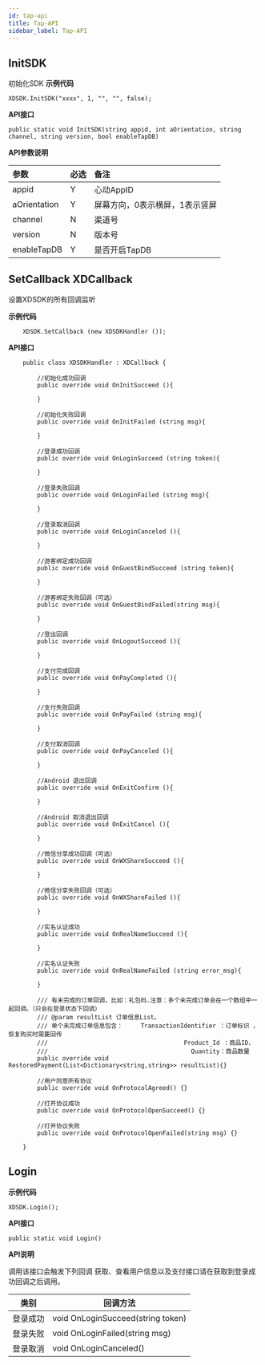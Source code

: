 ```yaml
---
id: tap-api
title: Tap-API
sidebar_label: Tap-API
---
```


## InitSDK
初始化SDK
**示例代码**  

```
XDSDK.InitSDK("xxxx", 1, "", "", false);
```

**API接口**  

```
public static void InitSDK(string appid, int aOrientation, string channel, string version, bool enableTapDB)
```

**API参数说明**  

参数 | 必选 | 备注
:--- | :--- | :---
appid | Y | 心动AppID
aOrientation | Y | 屏幕方向，0表示横屏，1表示竖屏
channel | N | 渠道号
version | N | 版本号
enableTapDB | Y | 是否开启TapDB

## SetCallback XDCallback
设置XDSDK的所有回调监听  

**示例代码**  
```
    XDSDK.SetCallback (new XDSDKHandler ());
```

**API接口**  
```
    public class XDSDKHandler : XDCallback {

        //初始化成功回调
        public override void OnInitSucceed (){

        }

        //初始化失败回调
        public override void OnInitFailed (string msg){

        }

        //登录成功回调
        public override void OnLoginSucceed (string token){

        }

        //登录失败回调
        public override void OnLoginFailed (string msg){

        }

        //登录取消回调
        public override void OnLoginCanceled (){

        }

        //游客绑定成功回调
        public override void OnGuestBindSucceed (string token){

        }

        //游客绑定失败回调（可选）
        public override void OnGuestBindFailed(string msg){

        }

        //登出回调
        public override void OnLogoutSucceed (){

        }

        //支付完成回调
        public override void OnPayCompleted (){

        }

        //支付失败回调
        public override void OnPayFailed (string msg){

        }

        //支付取消回调
        public override void OnPayCanceled (){  

        }

        //Android 退出回调
        public override void OnExitConfirm (){

        }

        //Android 取消退出回调
        public override void OnExitCancel (){

        }

        //微信分享成功回调（可选）
        public override void OnWXShareSucceed (){

        }

        //微信分享失败回调（可选）
        public override void OnWXShareFailed (){

        }

        //实名认证成功
        public override void OnRealNameSucceed (){

        }

        //实名认证失败
        public override void OnRealNameFailed (string error_msg){

        }

        /// 有未完成的订单回调，比如：礼包码.注意：多个未完成订单会在一个数组中一起回调。（只会在登录状态下回调）
        /// @param resultList 订单信息List。
        /// 单个未完成订单信息包含：     TransactionIdentifier ：订单标识 ，恢复购买时需要回传
        ///                             		 Product_Id ：商品ID，
        ///                                        Quantity：商品数量
        public override void RestoredPayment(List<Dictionary<string,string>> resultList){}

        //用户同意所有协议
        public override void OnProtocolAgreed() {}

    	//打开协议成功
        public override void OnProtocolOpenSucceed() {}

    	//打开协议失败
        public override void OnProtocolOpenFailed(string msg) {}

    }
```  

## Login

**示例代码**   
```
XDSDK.Login();
```

**API接口**  

```
public static void Login()
```


**API说明**  

调用该接口会触发下列回调
获取、查看用户信息以及支付接口请在获取到登录成功回调之后调用。

类别 | 回调方法
--- | ---
登录成功 | void OnLoginSucceed(string token)
登录失败 | void OnLoginFailed(string msg)
登录取消 | void OnLoginCanceled()  
